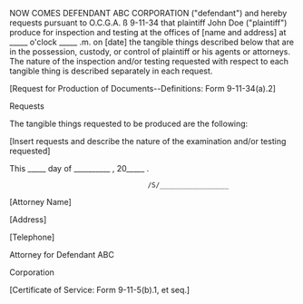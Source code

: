 NOW COMES DEFENDANT ABC CORPORATION ("defendant") and hereby requests pursuant to O.C.G.A. ß 9-11-34 that plaintiff John Doe ("plaintiff") produce for inspection and testing at the offices of [name and address] at _____ o'clock _____ .m. on [date] the tangible things described below that are in the possession, custody, or control of plaintiff or his agents or attorneys. The nature of the inspection and/or testing requested with respect to each tangible thing is described separately in each request.
 
 [Request for Production of Documents--Definitions: Form 9-11-34(a).2]
 
 
 Requests
 
 
The tangible things requested to be produced are the following:
 
 [Insert requests and describe the nature of the examination and/or testing requested]
 
 
This _____ day of __________ , 20_____ .


                                      /S/_________________
[Attorney Name]


[Address]

[Telephone]


Attorney for Defendant ABC

Corporation

 
 [Certificate of Service: Form 9-11-5(b).1, et seq.]
